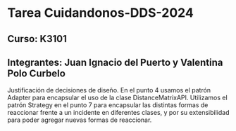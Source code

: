 # Tarea Cuidandonos-DDS-2024

## Curso: K3101
## Integrantes: Juan Ignacio del Puerto y Valentina Polo Curbelo


Justificación de decisiones de diseño.
En el punto 4 usamos el patrón Adapter para encapsular el uso de la clase DistanceMatrixAPI.
Utilizamos el patrón Strategy en el punto 7 para encapsular las distintas formas de reaccionar frente a un incidente en diferentes clases, y por su extensibilidad para poder agregar nuevas formas de reaccionar.
